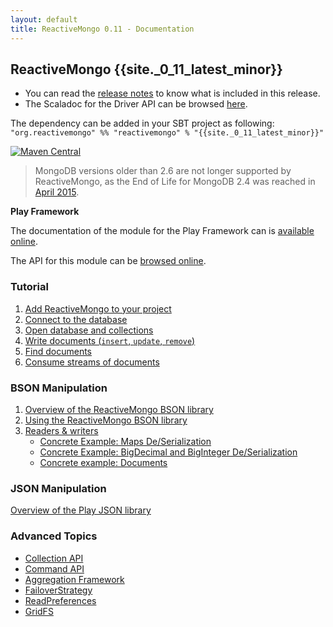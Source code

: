 ```yaml
---
layout: default
title: ReactiveMongo 0.11 - Documentation
---
```


## ReactiveMongo {{site._0_11_latest_minor}}

* You can read the [release notes](release-details.html) to know what is included in this release.
* The Scaladoc for the Driver API can be browsed [here](../api/index.html).

The dependency can be added in your SBT project as following: `"org.reactivemongo" %% "reactivemongo" % "{{site._0_11_latest_minor}}"`

[![Maven Central](https://maven-badges.herokuapp.com/maven-central/org.reactivemongo/reactivemongo_2.11/badge.svg)](https://maven-badges.herokuapp.com/maven-central/org.reactivemongo/reactivemongo_2.11/)

> MongoDB versions older than 2.6 are not longer supported by ReactiveMongo, as the End of Life for MongoDB 2.4 was reached in [April 2015](https://www.mongodb.com/support-policy).

**Play Framework**

The documentation of the module for the Play Framework can is [available online](tutorial/play2.html).

The API for this module can be [browsed online](../play-api/index.html).

### Tutorial

1. [Add ReactiveMongo to your project](tutorial/setup.html)
2. [Connect to the database](tutorial/connect-database.html)
3. [Open database and collections](tutorial/database-and-collection.html)
4. [Write documents (`insert`, `update`, `remove`)](tutorial/write-documents.html)
5. [Find documents](tutorial/find-documents.html)
6. [Consume streams of documents](tutorial/consume-streams.html)

### BSON Manipulation

1. [Overview of the ReactiveMongo BSON library](bson/overview.html)
2. [Using the ReactiveMongo BSON library](bson/usage.html)
3. [Readers & writers](bson/typeclasses.html)
   - [Concrete Example: Maps De/Serialization](bson/example-maps.html)
   - [Concrete Example: BigDecimal and BigInteger De/Serialization](bson/example-bigdecimal.html)
   - [Concrete example: Documents](bson/example-document.html)

### JSON Manipulation

[Overview of the Play JSON library](json/overview.html)

### Advanced Topics

- [Collection API](advanced-topics/collection-api.html)
- [Command API](advanced-topics/commands.html)
- [Aggregation Framework](advanced-topics/aggregation.html)
- [FailoverStrategy](advanced-topics/failoverstrategy.html)
- [ReadPreferences](advanced-topics/read-preferences.html)
- [GridFS](advanced-topics/gridfs.html)